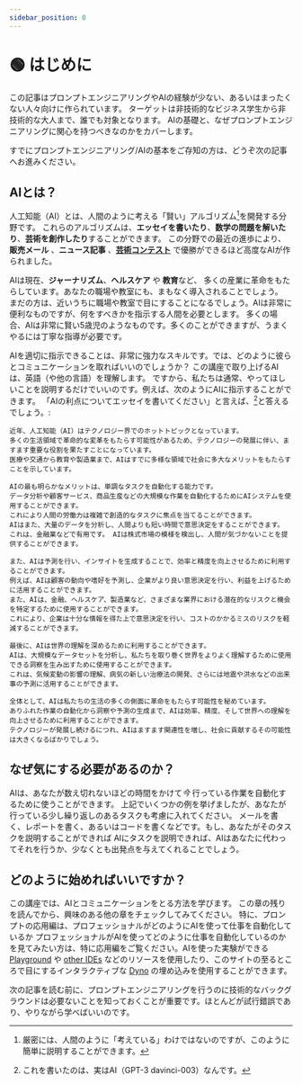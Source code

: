 ```yaml
---
sidebar_position: 0
---
```


# 🟢 はじめに

この記事はプロンプトエンジニアリングやAIの経験が少ない、あるいはまったくない人々向けに作られています。 ターゲットは非技術的なビジネス学生から非技術的な大人まで、誰でも対象となります。 AIの基礎と、なぜプロンプトエンジニアリングに関心を持つべきなのかをカバーします。

すでにプロンプトエンジニアリング/AIの基本をご存知の方は、どうぞ次の記事へお進みください。

## AIとは？

人工知能（AI）とは、人間のように考える「賢い」アルゴリズム[^1]を開発する分野です。 これらのアルゴリズムは、**エッセイを書いたり**、**数学の問題を解いたり**、**芸術を創作したり**することができます。 この分野での最近の進歩により、 **販売メール** 、**ニュース記事** 、**[芸術コンテスト](https://impakter.com/art-made-by-ai-wins-fine-arts-competition/)** で優勝ができるほど高度なAIが作られました。

AIは現在、**ジャーナリズム**、**ヘルスケア** や **教育**など、 多くの産業に革命をもたらしています。あなたの職場や教室にも、まもなく導入されることでしょう。 まだの方は、近いうちに職場や教室で目にすることになるでしょう。AIは非常に便利なものですが、何をすべきかを指示する人間を必要とします。 多くの場合、AIは非常に賢い5歳児のようなものです。多くのことができますが、うまくやるには丁寧な指導が必要です。

AIを適切に指示できることは、非常に強力なスキルです。では、どのように彼らとコミュニケーションを取ればいいのでしょうか？ この講座で取り上げるAIは、英語（や他の言語）を理解します。 ですから、私たちは通常、やってほしいことを説明するだけでいいのです。例えば、次のようにAIに指示することができます。 「AIの利点についてエッセイを書いてください」と言えば、[^2]と答えるでしょう。:

```
近年、人工知能（AI）はテクノロジー界でのホットトピックとなっています。
多くの生活領域で革命的な変革をもたらす可能性があるため、テクノロジーの発展に伴い、ますます重要な役割を果たすことになっています。
医療や交通から教育や製造業まで、AIはすでに多様な領域で社会に多大なメリットをもたらすことを示しています。

AIの最も明らかなメリットは、単調なタスクを自動化する能力です。
データ分析や顧客サービス、商品生産などの大規模な作業を自動化するためにAIシステムを使用することができます。
これにより人間の労働力は複雑で創造的なタスクに焦点を当てることができます。
AIはまた、大量のデータを分析し、人間よりも短い時間で意思決定をすることができます。
これは、金融業などで有用です。 AIは株式市場の模様を検出し、人間が気づかないことを提供することができます。

また、AIは予測を行い、インサイトを生成することで、効率と精度を向上させるために利用することができます。
例えば、AIは顧客の動向や嗜好を予測し、企業がより良い意思決定を行い、利益を上げるために活用することができます。
また、AIは、金融、ヘルスケア、製造業など、さまざまな業界における潜在的なリスクと機会を特定するために使用することができます。
これにより、企業は十分な情報を得た上で意思決定を行い、コストのかかるミスのリスクを軽減することができます。

最後に、AIは世界の理解を深めるために利用することができます。
AIは、大規模なデータセットを分析し、私たちを取り巻く世界をよりよく理解するために使用できる洞察を生み出すために使用することができます。
これは、気候変動の影響の理解、病気の新しい治療法の開発、さらには地震や洪水などの出来事の予測に活用することができます。

全体として、AIは私たちの生活の多くの側面に革命をもたらす可能性を秘めています。
ありふれた作業の自動化から洞察や予測の生成まで、AIは効率、精度、そして世界への理解を向上させるために利用することができます。
テクノロジーが発展し続けるにつれ、AIはますます関連性を増し、社会に貢献するその可能性は大きくなるばかりでしょう。
```

## なぜ気にする必要があるのか？

AIは、あなたが数え切れないほどの時間をかけて*今* 行っている作業を自動化するために使うことができます。 上記でいくつかの例を挙げましたが、あなたが行っている少し繰り返しのあるタスクも考慮に入れてください。 メールを書く、レポートを書く、あるいはコードを書くなどです。もし、あなたがそのタスクを説明することができれば AIにタスクを説明できれば、AIはあなたに代わってそれを行うか、少なくとも出発点を与えてくれることでしょう。

## どのように始めればいいですか？

この講座では、AIとコミュニケーションをとる方法を学びます。 この章の残りを読んでから、興味のある他の章をチェックしてみてください。 特に、プロンプトの応用編は、プロフェッショナルがどのようにAIを使って仕事を自動化しているか プロフェッショナルがAIを使ってどのように仕事を自動化しているのかを見てみたい方は、特に応用編をご覧ください。AIを使った実験ができる [Playground](https://beta.openai.com/playground) や [other IDEs](https://learnprompting.org/docs/tooling/IDEs/intro) などのリソースを使用したり、このサイトの至るところで目にするインタラクティブな [Dyno](https://trydyno.com) の埋め込みを使用することができます。

次の記事を読む前に、プロンプトエンジニアリングを行うのに技術的なバックグラウンドは必要ないことを知っておくことが重要です。ほとんどが試行錯誤であり、やりながら学べばいいのです。

[^1]: 厳密には、人間のように「考えている」わけではないのですが、このように簡単に説明することができます。
[^2]: これを書いたのは、実はAI（GPT-3 davinci-003）なんです。
